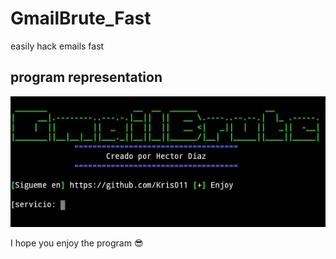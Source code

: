 # GmailBrute_Fast
easily hack emails fast
<h2>program representation</h2>
<img src="potaxio.jpg">
<br>
<p>I hope you enjoy the program &#128526</p>
